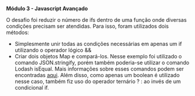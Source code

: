 **Módulo 3 - Javascript Avançado**

O desafio foi reduzir o número de ifs dentro de uma função onde diversas condições precisam ser atendidas. Para isso, foram utilizados dois métodos:

* Simplesmente unir todas as condições necessárias em apenas um if utilizando o operador lógico &&
* Criar dois objetos Map e compará-los. Nesse exemplo foi utilizado o comando JSON.stringify, porém também poderia-se utilizar o comando Lodash isEqual. Mais informações sobre esses comandos podem ser encontradas [aqui](https://www.samanthaming.com/tidbits/33-how-to-compare-2-objects/). Além disso, como apenas um boolean é utilizado nesse caso, também fiz uso do operador ternário ? : ao invés de um condicional if.